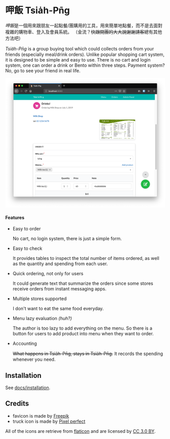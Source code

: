 # 呷飯 Tsia̍h-Pn̄g

*呷飯*是一個用來跟朋友一起點餐/團購用的工具，用來簡單地點餐，而不是去面對複雜的購物車、登入及會員系統。
（金流？<s>快跟開團的大大說謝謝請客</s>總有其他方法吧）

*Tsia̍h-Pn̄g* is a group buying tool which could collects orders from your friends (especially meal/drink orders).
Unlike popular shopping cart system, it is designed to be simple and easy to use. There is no cart and login system, one can order a drink or Bento within three steps.
Payment system? No, go to see your friend in real life.

![Quick ordering](docs/images/quick_ordering.png)


#### Features

+ Easy to order

  No cart, no login system, there is just a simple form.

+ Easy to check

  It provides tables to inspect the total number of items ordered, as well as the quantity and spending from each user.

+ Quick ordering, not only for users

  It could generate text that summarize the orders since some stores receive orders from instant messaging apps.

+ Multiple stores supported

  I don't want to eat the same food everyday.

+ Menu lazy evaluation *(huh?)*

  The author is too lazy to add everything on the menu.
  So there is a button for users to add product into menu when they want to order.

+ Accounting

  <s>What happens in Tsia̍h-Pn̄g, stays in Tsia̍h-Pn̄g.</s>
  It records the spending whenever you need.


## Installation

See [docs/installation](docs/installation.md).


## Credits

* favicon is made by [Freepik](https://www.freepik.com/)
* truck icon is made by [Pixel perfect](https://www.flaticon.com/authors/pixel-perfect)

All of the icons are retrieve from [flaticon] and are licensed by [CC 3.0 BY].

[flaticon]: https://www.flaticon.com/
[CC 3.0 BY]: http://creativecommons.org/licenses/by/3.0/
